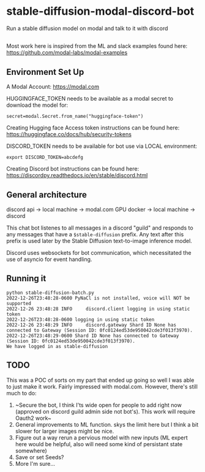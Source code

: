 # stable-diffusion-modal-discord-bot
Run a stable diffusion model on modal and talk to it with discord

##
Most work here is inspired from the ML and slack examples found here: 
https://github.com/modal-labs/modal-examples

## Environment Set Up

A Modal Account:
https://modal.com

HUGGINGFACE_TOKEN needs to be available as a modal secret to download the model for:
```
secret=modal.Secret.from_name("huggingface-token")
```

Creating Hugging face Access token instructions can be found here:
https://huggingface.co/docs/hub/security-tokens

DISCORD_TOKEN needs to be available for bot use via LOCAL environment:
```
export DISCORD_TOKEN=abcdefg
```

Creating Discord bot instructions can be found here:
https://discordpy.readthedocs.io/en/stable/discord.html

## General architecture

discord api -> local machine -> modal.com GPU docker -> local machine -> discord

This chat bot listenes to all messages in a discord "guild" and responds to any messages that have a `$stable-diffusion` prefix.  Any text after this prefix is used later by the Stable Diffusion text-to-image inference model.

Discord uses websockets for bot communication, which necessitated the use of asyncio for event handling.

## Running it
```
python stable-diffusion-batch.py
2022-12-26T23:48:28-0600 PyNaCl is not installed, voice will NOT be supported
2022-12-26 23:48:28 INFO     discord.client logging in using static token
2022-12-26T23:48:28-0600 logging in using static token
2022-12-26 23:48:29 INFO     discord.gateway Shard ID None has connected to Gateway (Session ID: 0fc0124ed53de950042cde3f013f3970).
2022-12-26T23:48:29-0600 Shard ID None has connected to Gateway (Session ID: 0fc0124ed53de950042cde3f013f3970).
We have logged in as stable-diffusion
```

## TODO
This was a POC of sorts on my part that ended up going so well I was able to just make it work.  Fairly impressed with modal.com. However, there's still much to do:
1. ~Secure the bot, I think I'ts wide open for people to add right now (approved on discord guild admin side not bot's).  This work will require Oauth2 work~
2. General improvements to ML function.  skys the limit here but I think a bit slower for larger images might be nice.
3. Figure out a way rerun a pervious model with new inputs (ML expert here would be helpful, also will need some kind of persistant state somewhere)
4. Save or set Seeds?
5. More I'm sure...
